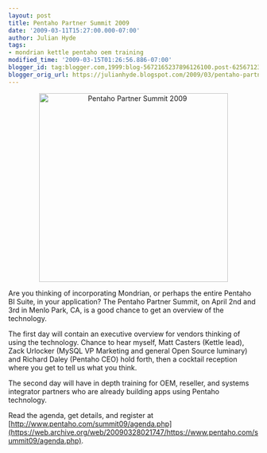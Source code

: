 ```yaml
---
layout: post
title: Pentaho Partner Summit 2009
date: '2009-03-11T15:27:00.000-07:00'
author: Julian Hyde
tags:
- mondrian kettle pentaho oem training
modified_time: '2009-03-15T01:26:56.886-07:00'
blogger_id: tag:blogger.com,1999:blog-5672165237896126100.post-6256712358193463505
blogger_orig_url: https://julianhyde.blogspot.com/2009/03/pentaho-partner-summit-2009.html
---
```


<a onblur="try {parent.deselectBloggerImageGracefully();} catch(e) {}"
  href="/assets/img/partner_summit09.png">
<img style="display:block; margin:0px auto 10px; text-align:center;cursor:pointer; cursor:hand;width: 380px; "
  src="/assets/img/partner_summit09.png" border="0"
  alt="Pentaho Partner Summit 2009" />
</a>

Are you thinking of incorporating Mondrian, or perhaps the entire
Pentaho BI Suite, in your application? The Pentaho Partner Summit, on
April 2nd and 3rd in Menlo Park, CA, is a good chance to get an
overview of the technology.

The first day will contain an executive overview for vendors thinking
of using the technology. Chance to hear myself, Matt Casters (Kettle
lead), Zack Urlocker (MySQL VP Marketing and general Open Source
luminary) and Richard Daley (Pentaho CEO) hold forth, then a cocktail
reception where you get to tell us what you think.

The second day will have in depth training for OEM, reseller, and
systems integrator partners who are already building apps using
Pentaho technology.

Read the agenda, get details, and register at
[http://www.pentaho.com/summit09/agenda.php](https://web.archive.org/web/20090328021747/https://www.pentaho.com/summit09/agenda.php).
